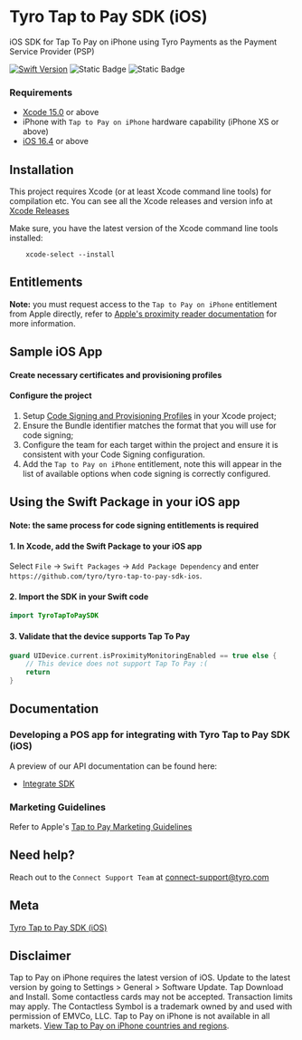 # Tyro Tap to Pay SDK (iOS)
iOS SDK for Tap To Pay on iPhone using Tyro Payments as the Payment Service Provider (PSP)

[![Swift Version][swift-image]][swift-url]
![Static Badge](https://img.shields.io/badge/iOS-16.4+-purple)
![Static Badge](https://img.shields.io/badge/Xcode-15.0+-green)
<!-- [![License][license-image]][license-url] -->

### Requirements

- [Xcode 15.0](https://xcodereleases.com/?scope=release) or above
- iPhone with `Tap to Pay on iPhone` hardware capability (iPhone XS or above)
- [iOS 16.4][min-ios-version] or above

## Installation

This project requires Xcode (or at least Xcode command line tools) for compilation etc.
You can see all the Xcode releases and version info at [Xcode Releases](https://xcodereleases.com/?scope=release)

Make sure, you have the latest version of the Xcode command line tools installed:
```shell
    xcode-select --install
```

## Entitlements
**Note:** you must request access to the `Tap to Pay on iPhone` entitlement from Apple directly, refer to [Apple's proximity reader documentation](https://developer.apple.com/documentation/proximityreader/setting-up-the-entitlement-for-tap-to-pay-on-iphone) for more information.

## Sample iOS App

#### Create necessary certificates and provisioning profiles

#### Configure the project
1. Setup [Code Signing and Provisioning Profiles](https://help.apple.com/xcode/mac/11.4/index.html?localePath=en.lproj#/dev3a05256b8) in your Xcode project;
2. Ensure the Bundle identifier matches the format that you will use for code signing;
3. Configure the team for each target within the project and ensure it is consistent with your Code Signing configuration.
4. Add the `Tap to Pay on iPhone` entitlement, note this will appear in the list of available options when code signing is correctly configured.

## Using the Swift Package in your iOS app
#### Note: the same process for code signing entitlements is required

#### 1. In Xcode, add the Swift Package to your iOS app 
Select `File` -> `Swift Packages` -> `Add Package Dependency` and enter `https://github.com/tyro/tyro-tap-to-pay-sdk-ios`.

#### 2. Import the SDK in your Swift code
```swift
import TyroTapToPaySDK
```

#### 3. Validate that the device supports Tap To Pay
```swift 
guard UIDevice.current.isProximityMonitoringEnabled == true else {
    // This device does not support Tap To Pay :(
    return
}
```

## Documentation 
### Developing a POS app for integrating with Tyro Tap to Pay SDK (iOS)
A preview of our API documentation can be found here:
- [Integrate SDK](https://preview.redoc.ly/tyro-connect/pla-5831/pos/tap-to-pay/iphone/integrate-sdk/)

### Marketing Guidelines
Refer to Apple's [Tap to Pay Marketing Guidelines]

## Need help?
Reach out to the `Connect Support Team` at [connect-support@tyro.com](mailto:connect-support@tyro.com)

## Meta
[Tyro Tap to Pay SDK (iOS)][repo-url]

## Disclaimer
Tap to Pay on iPhone requires the latest version of iOS. Update to the latest version by going to Settings > General > Software Update. Tap Download and Install. Some contactless cards may not be accepted. Transaction limits may apply. The Contactless Symbol is a trademark owned by and used with permission of EMVCo, LLC. Tap to Pay on iPhone is not available in all markets. [View Tap to Pay on iPhone countries and regions](https://developer.apple.com/tap-to-pay/regions/).

[swift-image]:https://img.shields.io/badge/swift-5.9-blue.svg (Swift 5.9 or newer)
[swift-url]:https://swift.org/ (Swift Programming Language)
[ios-image]:https://img.shields.io/badge/iOS-000000?style=for-the-badge&logo=ios&logoColor=white
[repo-url]:https://github.com/tyro/tyro-tap-to-pay-sdk-ios (Tyro Tap to Pay SDK iOS GitHub Repository)
[Tap to Pay Marketing Guidelines]:https://developer.apple.com/tap-to-pay/marketing-guidelines/ 
[min-ios-version]: https://developer.apple.com/documentation/ios-ipados-release-notes/ios-ipados-16_4-release-notes (iOS 16.4)
[min-ios-image]: https://img.shields.io/badge/iOS-16.4-purple (iOS 16.4)
